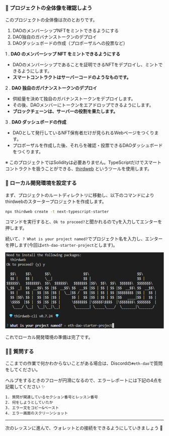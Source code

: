 ### 👀 プロジェクトの全体像を確認しよう

このプロジェクトの全体像は次のとおりです。
1. DAOのメンバーシップNFTをミントできるようにする
2. DAO独自のガバナンストークンのデプロイ
3. DAOダッシュボードの作成（プロポーザルへの投票など）

1 \. **DAO のメンバーシップ NFT をミントできるようにする**
- DAOのメンバーシップであることを証明できるNFTをデプロイし、ミントできるようにします。
- **スマートコントラクトはサーバーコードのようなものです。**

2 \. **DAO 独自のガバナンストークンのデプロイ**
- 供給量を決めて独自のガバナンストークンをデプロイします。
- その後、DAOメンバーにトークンをエアドロップできるようにします。
- **ブロックチェーンは、サーバーの役割を果たします。**

3 \. **DAO ダッシュボードの作成**
- DAOとして発行しているNFT保有者だけが見られるWebページをつくります。
- プロポーザルを作成した後、それらを確認・投票できるDAOダッシュボードをつくります。

※ このプロジェクトではSolidityは必要ありません。TypeScriptだけでスマートコントラクトを扱うことができる、[thirdweb](https://thirdweb.com/) というツールを使用します。


### 🤖 ローカル開発環境を設定する

まず、プロジェクトのルートディレクトリに移動し、以下のコマンドによりthirdwebのスタータープロジェクトを作成します。

```bash
npx thirdweb create -t next-typescript-starter
```

コマンドを実行すると、`Ok to proceed?`と聞かれるので`y`を入力してエンターを押します。

続いて、`? What is your project named?`でプロジェクト名を入力し、エンターを押します(今回は`eth-dao-starter-project`とします)。

![](/public/images/ETH-DAO/section-1/1_2_1.png)

これでローカル開発環境の準備は完了です。


### 🙋‍♂️ 質問する

ここまでの作業で何かわからないことがある場合は、Discordの`#eth-dao`で質問をしてください。

ヘルプをするときのフローが円滑になるので、エラーレポートには下記の4点を記載してください ✨

```
1. 質問が関連しているセクション番号とレッスン番号
2. 何をしようとしていたか
3. エラー文をコピー&ペースト
4. エラー画面のスクリーンショット
```

---

次のレッスンに進んで、ウォレットとの接続をできるようにしていきましょう 🎉

